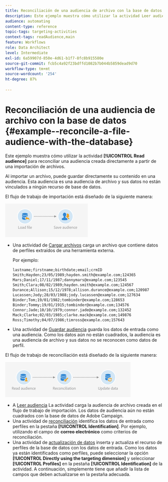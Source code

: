 ```yaml
---
title: Reconciliación de una audiencia de archivo con la base de datos
description: Este ejemplo muestra cómo utilizar la actividad Leer audiencia para reconciliar una audiencia creada directamente a partir de una importación de archivos.
audience: automating
content-type: reference
topic-tags: targeting-activities
context-tags: readAudience,main
feature: Workflows
role: Data Architect
level: Intermediate
exl-id: 6a59907d-850e-4d61-b1f7-8fc8b915580e
source-git-commit: fcb5c4a92f23bdffd1082b7b044b5859dead9d70
workflow-type: tm+mt
source-wordcount: '254'
ht-degree: 87%

---
```


# Reconciliación de una audiencia de archivo con la base de datos {#example--reconcile-a-file-audience-with-the-database}

Este ejemplo muestra cómo utilizar la actividad **[!UICONTROL Read audience]** para reconciliar una audiencia creada directamente a partir de una importación de archivos.

Al importar un archivo, puede guardar directamente su contenido en una audiencia. Esta audiencia es una audiencia de archivo y sus datos no están vinculados a ningún recurso de base de datos.

El flujo de trabajo de importación está diseñado de la siguiente manera:

![](assets/readaudience_activity_example3.png)

* Una actividad de [Cargar archivos](../../automating/using/load-file.md) carga un archivo que contiene datos de perfiles extraídos de una herramienta externa.

   Por ejemplo:

   ```
   lastname;firstname;birthdate;email;crmID
   Smith;Hayden;23/05/1989;hayden.smith@example.com;124365
   Mars;Daniel;17/11/1987;dannymars@example.com;123545
   Smith;Clara;08/02/1989;hayden.smith@example.com;124567
   Durance;Allison;15/12/1978;allison.durance@example.com;120987
   Lucassen;Jody;28/03/1988;jody.lucassen@example.com;127634
   Binder;Tom;19/01/1982;tombinder@example.com;128653
   Binder;Tommy;19/01/1915;tombinder@example.com;134576
   Connor;Jade;10/10/1979;connor.jade@example.com;132452
   Mack;Clarke;02/03/1985;clarke.mack@example.com;149876
   Ross;Timothy;04/07/1986;timross@example.com;157643
   ```

* Una actividad de [Guardar audiencia](../../automating/using/save-audience.md) guarda los datos de entrada como una audiencia. Como los datos aún no están cuadrados, la audiencia es una audiencia de archivo y sus datos no se reconocen como datos de perfil.

El flujo de trabajo de reconciliación está diseñado de la siguiente manera:

![](assets/readaudience_activity_example2.png)

* A [Leer audiencia](../../automating/using/read-audience.md) La actividad carga la audiencia de archivo creada en el flujo de trabajo de importación. Los datos de audiencia aún no están cuadrados con la base de datos de Adobe Campaign.
* Una actividad de [reconciliación](../../automating/using/reconciliation.md) identifica los datos de entrada como perfiles en la pestaña **[!UICONTROL Identification]**. Por ejemplo, utilizando el campo de **correo electrónico** como criterios de reconciliación.
* Una actividad de [actualización de datos](../../automating/using/update-data.md) inserta y actualiza el recurso de perfiles de la base de datos con los datos de entrada. Como los datos ya están identificados como perfiles, puede seleccionar la opción **[!UICONTROL Directly using the targeting dimension]** y seleccionar **[!UICONTROL Profiles]** en la pestaña **[!UICONTROL Identification]** de la actividad. A continuación, simplemente tiene que añadir la lista de campos que deben actualizarse en la pestaña adecuada.
